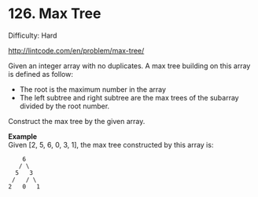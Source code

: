 # 126. Max Tree

Difficulty: Hard

http://lintcode.com/en/problem/max-tree/

Given an integer array with no duplicates. A max tree building on this array is defined as follow:

* The root is the maximum number in the array
* The left subtree and right subtree are the max trees of the subarray divided by the root number.

Construct the max tree by the given array.

**Example**  
Given [2, 5, 6, 0, 3, 1], the max tree constructed by this array is:
```
    6
   / \
  5   3
 /   / \
2   0   1
```
